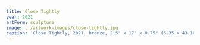 ```yaml
---
title: Close Tightly
year: 2021
artForm: sculpture
image: ../artwork-images/close-tightly.jpg
caption: 'Close Tightly, 2021, bronze, 2.5" x 17" x 0.75" (6.35 x 43.18 x 1.91 cm)'
---
```

